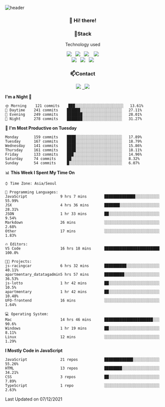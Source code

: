![header](https://capsule-render.vercel.app/api?type=waving&color=gradient&height=200&text=Che-ri&fontAlign=70&fontAlignY=40&animation=twinkling)

<h3 align="center">👋 Hi! there!</h3>

<h3 align="center">📌Stack</h3>
<p align="center">Technology used</p>
<div align="center"><img src="https://img.shields.io/badge/HTML5-e74c3c?style=flat-square&logo=HTML5&logoColor=white"></img> &nbsp <img src="https://img.shields.io/badge/CSS3-0A84FF?style=flat-square&logo=CSS3&logoColor=white"></img>  &nbsp <img src="https://img.shields.io/badge/SCSS-fd79a8?style=flat-square&logo=Sass&logoColor=white"/></a>&nbsp  &nbsp <img src="https://img.shields.io/badge/styled%2Dcomponents-DB7093?style=flat-square&logo=styled%2Dcomponents&logoColor=white"/></a>
<br><img src="https://img.shields.io/badge/JavaScript-FFCD11?style=flat-square&logo=JavaScript&logoColor=white"></img> &nbsp <img src="https://img.shields.io/badge/React-00BCF6?style=flat-square&logo=React&logoColor=white"></img> &nbsp <img src="https://img.shields.io/badge/Redux-764ABC?style=flat-square&logo=Redux&logoColor=white"/></a></div>

<h3 align="center">📫Contact</h3>
<div align="center"><a href="https://cheri.tistory.com/"><img src="https://img.shields.io/badge/Cheri-AD29B6?style=flat-square&logo=Tidal&logoColor=white"/></a> <a href="rnjs1135@gmail.com"> &nbsp <img src="https://img.shields.io/badge/Gmail-EA4335?style=flat-square&logo=Gmail&logoColor=white"/></a></div>

<!--START_SECTION:waka-->
**I'm a Night 🦉** 

```text
🌞 Morning    121 commits    ███░░░░░░░░░░░░░░░░░░░░░░   13.61% 
🌆 Daytime    241 commits    ██████░░░░░░░░░░░░░░░░░░░   27.11% 
🌃 Evening    249 commits    ███████░░░░░░░░░░░░░░░░░░   28.01% 
🌙 Night      278 commits    ███████░░░░░░░░░░░░░░░░░░   31.27%

```
📅 **I'm Most Productive on Tuesday** 

```text
Monday       159 commits    ████░░░░░░░░░░░░░░░░░░░░░   17.89% 
Tuesday      167 commits    ████░░░░░░░░░░░░░░░░░░░░░   18.79% 
Wednesday    141 commits    ████░░░░░░░░░░░░░░░░░░░░░   15.86% 
Thursday     161 commits    ████░░░░░░░░░░░░░░░░░░░░░   18.11% 
Friday       133 commits    ███░░░░░░░░░░░░░░░░░░░░░░   14.96% 
Saturday     74 commits     ██░░░░░░░░░░░░░░░░░░░░░░░   8.32% 
Sunday       54 commits     █░░░░░░░░░░░░░░░░░░░░░░░░   6.07%

```


📊 **This Week I Spent My Time On** 

```text
⌚︎ Time Zone: Asia/Seoul

💬 Programming Languages: 
JavaScript               9 hrs 7 mins        ██████████████░░░░░░░░░░░   55.99% 
JSX                      4 hrs 36 mins       ███████░░░░░░░░░░░░░░░░░░   28.31% 
JSON                     1 hr 33 mins        ██░░░░░░░░░░░░░░░░░░░░░░░   9.54% 
Markdown                 26 mins             ░░░░░░░░░░░░░░░░░░░░░░░░░   2.68% 
Other                    17 mins             ░░░░░░░░░░░░░░░░░░░░░░░░░   1.83%

🔥 Editors: 
VS Code                  16 hrs 18 mins      █████████████████████████   100.0%

🐱‍💻 Projects: 
js-racingcar             6 hrs 32 mins       ██████████░░░░░░░░░░░░░░░   40.11% 
apartmentary_datatagadmin5 hrs 57 mins       █████████░░░░░░░░░░░░░░░░   36.53% 
js-lotto                 1 hr 42 mins        ██░░░░░░░░░░░░░░░░░░░░░░░   10.5% 
apartmentary             1 hr 42 mins        ██░░░░░░░░░░░░░░░░░░░░░░░   10.48% 
UFO-frontend             16 mins             ░░░░░░░░░░░░░░░░░░░░░░░░░   1.64%

💻 Operating System: 
Mac                      14 hrs 46 mins      ██████████████████████░░░   90.6% 
Windows                  1 hr 19 mins        ██░░░░░░░░░░░░░░░░░░░░░░░   8.11% 
Linux                    12 mins             ░░░░░░░░░░░░░░░░░░░░░░░░░   1.29%

```

**I Mostly Code in JavaScript** 

```text
JavaScript               21 repos            █████████████░░░░░░░░░░░░   55.26% 
HTML                     13 repos            ████████░░░░░░░░░░░░░░░░░   34.21% 
CSS                      3 repos             ██░░░░░░░░░░░░░░░░░░░░░░░   7.89% 
TypeScript               1 repo              ░░░░░░░░░░░░░░░░░░░░░░░░░   2.63%

```



 Last Updated on 07/12/2021
<!--END_SECTION:waka-->
